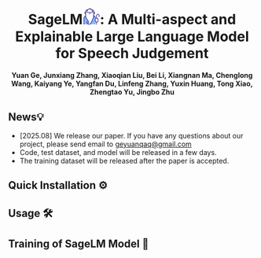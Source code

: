 <h1 align="center">SageLM<img src="Figs/logo-sage.png" alt="小图标" width="35"/>: A Multi-aspect and Explainable Large Language Model for Speech Judgement</h1>
<!-- SageLM: A Multi-aspect and Explainable Large Language Model for Speech Judgement -->
<h4 align="center"> Yuan Ge, Junxiang Zhang, Xiaoqian Liu, Bei Li, Xiangnan Ma, Chenglong Wang, Kaiyang Ye, Yangfan Du, Linfeng Zhang, Yuxin Huang, Tong Xiao, Zhengtao Yu, Jingbo Zhu</h4>


## News💡
- [2025.08] We release our paper. If you have any questions about our project, please send email to geyuanqaq@gmail.com
- Code, test dataset, and model will be released in a few days.
- The training dataset will be released after the paper is accepted.

## Quick Installation ⚙️


## Usage 🛠



## Training of SageLM Model 📜


